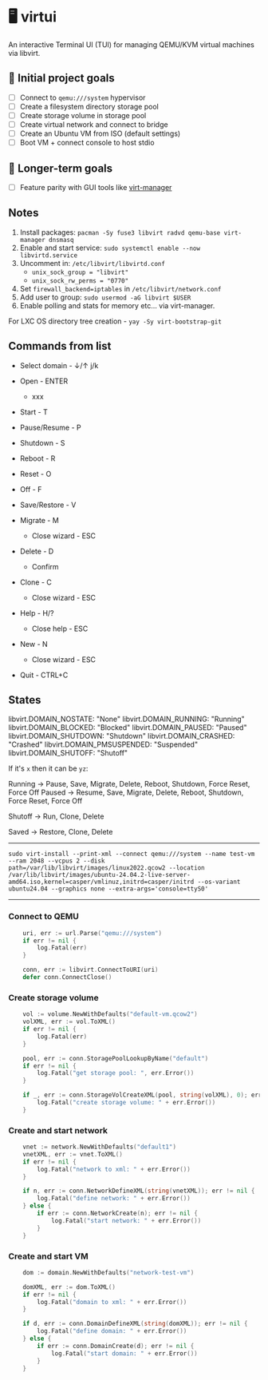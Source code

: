 # 🖥️ virtui

An interactive Terminal UI (TUI) for managing QEMU/KVM virtual machines via libvirt.

## 🎯 Initial project goals

- [ ] Connect to `qemu:///system` hypervisor
- [ ] Create a filesystem directory storage pool
- [ ] Create storage volume in storage pool
- [ ] Create virtual network and connect to bridge
- [ ] Create an Ubuntu VM from ISO (default settings)
- [ ] Boot VM + connect console to host stdio

## 👑 Longer-term goals

- [ ] Feature parity with GUI tools like <a href="https://virt-manager.org/" target="_blank">virt-manager</a>

## Notes

1. Install packages: `pacman -Sy fuse3 libvirt radvd qemu-base virt-manager dnsmasq`
1. Enable and start service: `sudo systemctl enable --now libvirtd.service`
1. Uncomment in: `/etc/libvirt/libvirtd.conf`
   - `unix_sock_group = "libvirt"`
   - `unix_sock_rw_perms = "0770"`
1. Set `firewall_backend=iptables` in `/etc/libvirt/network.conf`
1. Add user to group: `sudo usermod -aG libvirt $USER`
1. Enable polling and stats for memory etc... via virt-manager.

For LXC OS directory tree creation - `yay -Sy virt-bootstrap-git`

## Commands from list

- Select domain - ↓/↑ j/k

- Open - ENTER

  - xxx

- Start - T
- Pause/Resume - P
- Shutdown - S
- Reboot - R
- Reset - O
- Off - F
- Save/Restore - V

- Migrate - M

  - Close wizard - ESC

- Delete - D

  - Confirm

- Clone - C

  - Close wizard - ESC

- Help - H/?

  - Close help - ESC

- New - N

  - Close wizard - ESC

- Quit - CTRL+C

## States

libvirt.DOMAIN_NOSTATE: "None"
libvirt.DOMAIN_RUNNING: "Running"
libvirt.DOMAIN_BLOCKED: "Blocked"
libvirt.DOMAIN_PAUSED: "Paused"
libvirt.DOMAIN_SHUTDOWN: "Shutdown"
libvirt.DOMAIN_CRASHED: "Crashed"
libvirt.DOMAIN_PMSUSPENDED: "Suspended"
libvirt.DOMAIN_SHUTOFF: "Shutoff"

If it's `x` then it can be `yz`:

Running -> Pause, Save, Migrate, Delete, Reboot, Shutdown, Force Reset, Force Off
Paused -> Resume, Save, Migrate, Delete, Reboot, Shutdown, Force Reset, Force Off

Shutoff -> Run, Clone, Delete

Saved -> Restore, Clone, Delete

---

`sudo virt-install --print-xml --connect qemu:///system --name test-vm --ram 2048 --vcpus 2 --disk path=/var/lib/libvirt/images/linux2022.qcow2 --location /var/lib/libvirt/images/ubuntu-24.04.2-live-server-amd64.iso,kernel=casper/vmlinuz,initrd=casper/initrd --os-variant ubuntu24.04 --graphics none --extra-args='console=ttyS0'`

---

### Connect to QEMU

```go
	uri, err := url.Parse("qemu:///system")
	if err != nil {
		log.Fatal(err)
	}

	conn, err := libvirt.ConnectToURI(uri)
	defer conn.ConnectClose()
```

### Create storage volume

```go
	vol := volume.NewWithDefaults("default-vm.qcow2")
	volXML, err := vol.ToXML()
	if err != nil {
		log.Fatal(err)
	}

	pool, err := conn.StoragePoolLookupByName("default")
	if err != nil {
		log.Fatal("get storage pool: ", err.Error())
	}

	if _, err := conn.StorageVolCreateXML(pool, string(volXML), 0); err != nil {
		log.Fatal("create storage volume: " + err.Error())
	}
```

### Create and start network

```go
	vnet := network.NewWithDefaults("default1")
	vnetXML, err := vnet.ToXML()
	if err != nil {
		log.Fatal("network to xml: " + err.Error())
	}

	if n, err := conn.NetworkDefineXML(string(vnetXML)); err != nil {
		log.Fatal("define network: " + err.Error())
	} else {
		if err := conn.NetworkCreate(n); err != nil {
			log.Fatal("start network: " + err.Error())
		}
	}

```

### Create and start VM

```go
	dom := domain.NewWithDefaults("network-test-vm")

	domXML, err := dom.ToXML()
	if err != nil {
		log.Fatal("domain to xml: " + err.Error())
	}

	if d, err := conn.DomainDefineXML(string(domXML)); err != nil {
		log.Fatal("define domain: " + err.Error())
	} else {
		if err := conn.DomainCreate(d); err != nil {
			log.Fatal("start domain: " + err.Error())
		}
	}
```
